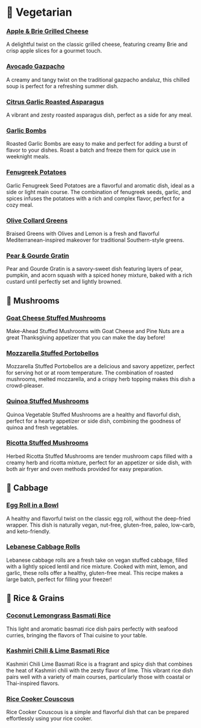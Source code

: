 # &#127813; Vegetarian
### [Apple &amp; Brie Grilled Cheese](apple-brie-grilled-cheese.adoc)
A delightful twist on the classic grilled cheese, featuring creamy Brie and crisp apple slices for a gourmet touch.
### [Avocado Gazpacho](avocado-gazpacho.adoc)
A creamy and tangy twist on the traditional gazpacho andaluz, this chilled soup is perfect for a refreshing summer dish.
### [Citrus Garlic Roasted Asparagus](citrus-garlic-roasted-asparagus.adoc)
A vibrant and zesty roasted asparagus dish, perfect as a side for any meal.
### [Garlic Bombs](garlic-bombs.adoc)
Roasted Garlic Bombs are easy to make and perfect for adding a burst of flavor to your dishes. Roast a batch and freeze them for quick use in weeknight meals.
### [Fenugreek Potatoes](fenugreek-potatoes.adoc)
Garlic Fenugreek Seed Potatoes are a flavorful and aromatic dish, ideal as a side or light main course. The combination of fenugreek seeds, garlic, and spices infuses the potatoes with a rich and complex flavor, perfect for a cozy meal.
### [Olive Collard Greens](olive-collard-greens.adoc)
Braised Greens with Olives and Lemon is a fresh and flavorful Mediterranean-inspired makeover for traditional Southern-style greens.
### [Pear &amp; Gourde Gratin](pear-gourde-gratin.adoc)
Pear and Gourde Gratin is a savory-sweet dish featuring layers of pear, pumpkin, and acorn squash with a spiced honey mixture, baked with a rich custard until perfectly set and lightly browned.

## &#127812; Mushrooms
### [Goat Cheese Stuffed Mushrooms](goat-cheese-mushrooms.adoc)
Make-Ahead Stuffed Mushrooms with Goat Cheese and Pine Nuts are a great Thanksgiving appetizer that you can make the day before!
### [Mozzarella Stuffed Portobellos](mozzarella-stuffed-portobellos.adoc)
Mozzarella Stuffed Portobellos are a delicious and savory appetizer, perfect for serving hot or at room temperature. The combination of roasted mushrooms, melted mozzarella, and a crispy herb topping makes this dish a crowd-pleaser.
### [Quinoa Stuffed Mushrooms](quinoa-stuffed-mushrooms.adoc)
Quinoa Vegetable Stuffed Mushrooms are a healthy and flavorful dish, perfect for a hearty appetizer or side dish, combining the goodness of quinoa and fresh vegetables.
### [Ricotta Stuffed Mushrooms](ricotta-stuffed-mushrooms.adoc)
Herbed Ricotta Stuffed Mushrooms are tender mushroom caps filled with a creamy herb and ricotta mixture, perfect for an appetizer or side dish, with both air fryer and oven methods provided for easy preparation.

## &#129388; Cabbage
### [Egg Roll in a Bowl](egg-roll-bowl.adoc)
A healthy and flavorful twist on the classic egg roll, without the deep-fried wrapper. This dish is naturally vegan, nut-free, gluten-free, paleo, low-carb, and keto-friendly.
### [Lebanese Cabbage Rolls](lebanese-cabbage-rolls.adoc)
Lebanese cabbage rolls are a fresh take on vegan stuffed cabbage, filled with a lightly spiced lentil and rice mixture. Cooked with mint, lemon, and garlic, these rolls offer a healthy, gluten-free meal. This recipe makes a large batch, perfect for filling your freezer!

## &#127834; Rice &amp; Grains
### [Coconut Lemongrass Basmati Rice](coconut-lemongrass-basmati-rice.adoc)
This light and aromatic basmati rice dish pairs perfectly with seafood curries, bringing the flavors of Thai cuisine to your table.
### [Kashmiri Chili &amp; Lime Basmati Rice](kashmiri-lime-rice.adoc)
Kashmiri Chili Lime Basmati Rice is a fragrant and spicy dish that combines the heat of Kashmiri chili with the zesty flavor of lime. This vibrant rice dish pairs well with a variety of main courses, particularly those with coastal or Thai-inspired flavors.
### [Rice Cooker Couscous](rice-cooker-couscous.adoc)
Rice Cooker Couscous is a simple and flavorful dish that can be prepared effortlessly using your rice cooker.
